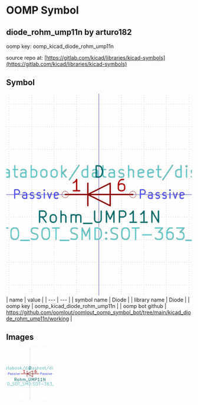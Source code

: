 # OOMP Symbol  
## diode_rohm_ump11n  by arturo182  
  
oomp key: oomp_kicad_diode_rohm_ump11n  
  
source repo at: [https://gitlab.com/kicad/libraries/kicad-symbols](https://gitlab.com/kicad/libraries/kicad-symbols)  
## Symbol  
  
[![working.png](working_600.png)](working.png)  
| name | value | 
| --- | --- | 
| symbol name | Diode | 
| library name | Diode | 
| oomp key | oomp_kicad_diode_rohm_ump11n | 
| oomp bot github | https://github.com/oomlout/oomlout_oomp_symbol_bot/tree/main/kicad_diode_rohm_ump11n/working | 
## Images  
  
[![working.png](working_140.png)](working.png)  
